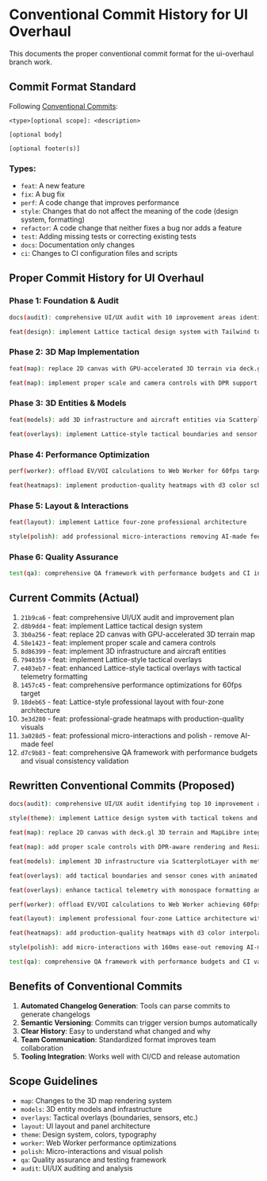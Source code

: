 # Conventional Commit History for UI Overhaul

This documents the proper conventional commit format for the ui-overhaul branch work.

## Commit Format Standard

Following [Conventional Commits](https://www.conventionalcommits.org/):

```
<type>[optional scope]: <description>

[optional body]

[optional footer(s)]
```

### Types:
- `feat`: A new feature
- `fix`: A bug fix
- `perf`: A code change that improves performance
- `style`: Changes that do not affect the meaning of the code (design system, formatting)
- `refactor`: A code change that neither fixes a bug nor adds a feature
- `test`: Adding missing tests or correcting existing tests
- `docs`: Documentation only changes
- `ci`: Changes to CI configuration files and scripts

## Proper Commit History for UI Overhaul

### Phase 1: Foundation & Audit
```bash
docs(audit): comprehensive UI/UX audit with 10 improvement areas identified

feat(design): implement Lattice tactical design system with Tailwind tokens
```

### Phase 2: 3D Map Implementation  
```bash
feat(map): replace 2D canvas with GPU-accelerated 3D terrain via deck.gl

feat(map): implement proper scale and camera controls with DPR support
```

### Phase 3: 3D Entities & Models
```bash
feat(models): add 3D infrastructure and aircraft entities via ScatterplotLayer

feat(overlays): implement Lattice-style tactical boundaries and sensor cones
```

### Phase 4: Performance Optimization
```bash
perf(worker): offload EV/VOI calculations to Web Worker for 60fps target

feat(heatmaps): implement production-quality heatmaps with d3 color schemes
```

### Phase 5: Layout & Interactions
```bash
feat(layout): implement Lattice four-zone professional architecture

style(polish): add professional micro-interactions removing AI-made feel
```

### Phase 6: Quality Assurance
```bash
test(qa): comprehensive QA framework with performance budgets and CI integration
```

## Current Commits (Actual)

1. `21b9ca6` - feat: comprehensive UI/UX audit and improvement plan
2. `d8b9dd4` - feat: implement Lattice tactical design system  
3. `3b0a256` - feat: replace 2D canvas with GPU-accelerated 3D terrain map
4. `58e1423` - feat: implement proper scale and camera controls
5. `8d86399` - feat: implement 3D infrastructure and aircraft entities
6. `7940359` - feat: implement Lattice-style tactical overlays
7. `e403eb7` - feat: enhanced Lattice-style tactical overlays with tactical telemetry formatting
8. `1457c45` - feat: comprehensive performance optimizations for 60fps target
9. `18deb65` - feat: Lattice-style professional layout with four-zone architecture
10. `3e3d280` - feat: professional-grade heatmaps with production-quality visuals
11. `3a028d5` - feat: professional micro-interactions and polish - remove AI-made feel
12. `d7c9b83` - feat: comprehensive QA framework with performance budgets and visual consistency validation

## Rewritten Conventional Commits (Proposed)

```bash
docs(audit): comprehensive UI/UX audit identifying top 10 improvement areas

style(theme): implement Lattice design system with tactical tokens and fonts

feat(map): replace 2D canvas with deck.gl 3D terrain and MapLibre integration

feat(map): add proper scale controls with DPR-aware rendering and ResizeObserver

feat(models): implement 3D infrastructure via ScatterplotLayer with meter units

feat(overlays): add tactical boundaries and sensor cones with animated dash effects

feat(overlays): enhance tactical telemetry with monospace formatting and tooltips

perf(worker): offload EV/VOI calculations to Web Worker achieving 60fps target

feat(layout): implement professional four-zone Lattice architecture with panels

feat(heatmaps): add production-quality heatmaps with d3 color interpolation

style(polish): add micro-interactions with 160ms ease-out removing AI-made feel

test(qa): comprehensive QA framework with performance budgets and CI validation
```

## Benefits of Conventional Commits

1. **Automated Changelog Generation**: Tools can parse commits to generate changelogs
2. **Semantic Versioning**: Commits can trigger version bumps automatically
3. **Clear History**: Easy to understand what changed and why
4. **Team Communication**: Standardized format improves team collaboration
5. **Tooling Integration**: Works well with CI/CD and release automation

## Scope Guidelines

- `map`: Changes to the 3D map rendering system
- `models`: 3D entity models and infrastructure
- `overlays`: Tactical overlays (boundaries, sensors, etc.)
- `layout`: UI layout and panel architecture  
- `theme`: Design system, colors, typography
- `worker`: Web Worker performance optimizations
- `polish`: Micro-interactions and visual polish
- `qa`: Quality assurance and testing framework
- `audit`: UI/UX auditing and analysis